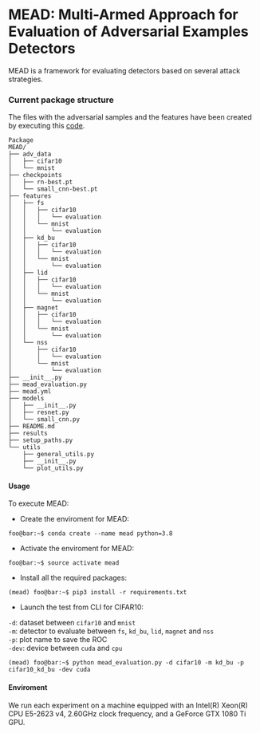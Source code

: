 # MEAD: Multi-Armed Approach for Evaluation of Adversarial Examples Detectors
MEAD is a framework for evaluating detectors based on several attack strategies. 

### Current package structure
The files with the adversarial samples and the features have been created by executing this <a href="https://github.com/aldahdooh/detectors_review">code</a>. 
```
Package
MEAD/
├── adv_data
│   ├── cifar10
│   └── mnist
├── checkpoints
│   ├── rn-best.pt
│   └── small_cnn-best.pt
├── features
│   ├── fs
│   │   ├── cifar10
│   │   │   └── evaluation
│   │   └── mnist
│   │       └── evaluation
│   ├── kd_bu
│   │   ├── cifar10
│   │   │   └── evaluation
│   │   └── mnist
│   │       └── evaluation
│   ├── lid
│   │   ├── cifar10
│   │   │   └── evaluation
│   │   └── mnist
│   │       └── evaluation
│   ├── magnet
│   │   ├── cifar10
│   │   │   └── evaluation
│   │   └── mnist
│   │       └── evaluation
│   └── nss
│       ├── cifar10
│       │   └── evaluation
│       └── mnist
│           └── evaluation
├── __init__.py
├── mead_evaluation.py
├── mead.yml
├── models
│   ├── __init__.py
│   ├── resnet.py
│   └── small_cnn.py
├── README.md
├── results
├── setup_paths.py
└── utils
    ├── general_utils.py
    ├── __init__.py
    └── plot_utils.py
```

#### Usage

To execute MEAD:
- Create the enviroment for MEAD:
```console
foo@bar:~$ conda create --name mead python=3.8
```
- Activate the enviroment for MEAD:
```console
foo@bar:~$ source activate mead
```
- Install all the required packages:
```console
(mead) foo@bar:~$ pip3 install -r requirements.txt
```
- Launch the test from CLI for CIFAR10:

<code>-d</code>: dataset between <code>cifar10</code> and <code>mnist</code><br/>
<code>-m</code>: detector to evaluate between <code>fs</code>, <code>kd_bu</code>, <code>lid</code>, <code>magnet</code> and <code>nss</code><br/>
<code>-p</code>: plot name to save the ROC<br/>
<code>-dev</code>: device between <code>cuda</code> and <code>cpu</code>
```console
(mead) foo@bar:~$ python mead_evaluation.py -d cifar10 -m kd_bu -p cifar10_kd_bu -dev cuda 
```
#### Enviroment
We run each experiment on a machine equipped with an Intel(R) Xeon(R) 
CPU E5-2623 v4, 2.60GHz clock frequency, and a GeForce GTX 1080 Ti GPU.




